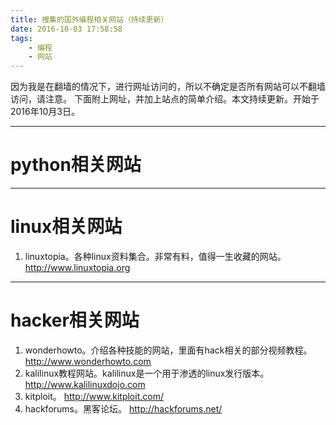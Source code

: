 ```yaml
---
title: 搜集的国外编程相关网站（持续更新）
date: 2016-10-03 17:58:58
tags: 
	- 编程
	- 网站 
---
```

因为我是在翻墙的情况下，进行网址访问的，所以不确定是否所有网站可以不翻墙访问，请注意。
下面附上网址，并加上站点的简单介绍。本文持续更新。开始于2016年10月3日。

***
# python相关网站




***
# linux相关网站
1. linuxtopia。各种linux资料集合。非常有料，值得一生收藏的网站。
	http://www.linuxtopia.org


***
# hacker相关网站
1.  wonderhowto。介绍各种技能的网站，里面有hack相关的部分视频教程。
	http://www.wonderhowto.com
2.  kalilinux教程网站。kalilinux是一个用于渗透的linux发行版本。
	http://www.kalilinuxdojo.com
3. kitploit。
	http://www.kitploit.com/
4. hackforums。黑客论坛。
	http://hackforums.net/


